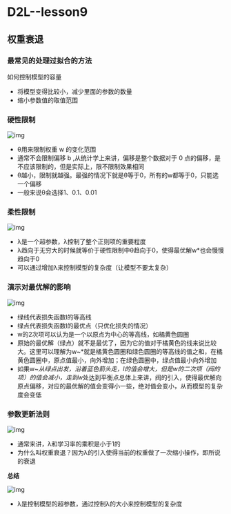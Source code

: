 # D2L--lesson9

## **权重衰退**

### **最常见的处理过拟合的方法**

如何控制模型的容量

- 将模型变得比较小，减少里面的参数的数量
- 缩小参数值的取值范围

### **硬性限制**

![img](https://i0.hdslb.com/bfs/note/c8903213a67b827d9c5b72494d00da6eb4e81cc1.png)

- θ用来限制权重 w 的变化范围
- 通常不会限制偏移 b ,从统计学上来讲，偏移是整个数据对于 0 点的偏移，是不应该限制的，但是实际上，限不限制效果相同
- θ越小，限制就越强。最强的情况下就是θ等于0，所有的w都等于0，只能选一个偏移
- 一般来说θ会选择1、0.1、0.01

### **柔性限制**

![img](https://i0.hdslb.com/bfs/note/3deffd1c549a308f66b68df1e75b6f10cd2a5263.png)

- λ是一个超参数，λ控制了整个正则项的重要程度
- λ趋向于无穷大的时候就等价于硬性限制中θ趋向于0，使得最优解w*也会慢慢趋向于0
- 可以通过增加λ来控制模型的复杂度（让模型不要太复杂）

### **演示对最优解的影响**

![img](https://i0.hdslb.com/bfs/note/8fe33336fbba4160773c7911cd6c2bfea24083ef.png)

- 绿线代表损失函数l的等高线
- 绿点代表损失函数l的最优点（只优化损失的情况）
- w的2次项可以认为是一个以原点为中心的等高线，如橘黄色圆圈
- 原始的最优解（绿点）就不是最优了，因为它的值对于橘黄色的线来说比较大。这里可以理解为w~*就是橘黄色圆圈和绿色圆圈的等高线的值之和，在橘黄色圆圈中，原点值最小，向外增加；在绿色圆圈中，绿点值最小向外增加
- 如果w~*从绿点出发，沿着蓝色箭头走，l的值会增大，但是w的二次项（阀的项）的值会减小，走到w*处达到平衡点总体上来讲，阀的引入，使得最优解向原点偏移，对应的最优解的值会变得小一些，绝对值会变小，从而模型的复杂度会变低

### **参数更新法则**

![img](https://i0.hdslb.com/bfs/note/af7f41eeca4a0e594315281b7d26681dca73d021.png)

- 通常来讲，λ和学习率的乘积是小于1的
- 为什么叫权重衰退？因为λ的引入使得当前的权重做了一次缩小操作，即所说的衰退

**总结**



![img](https://i0.hdslb.com/bfs/note/e403aa6ed1c817371c222b0b2dca4334ea10c709.png)

- λ是控制模型的超参数，通过控制λ的大小来控制模型的复杂度